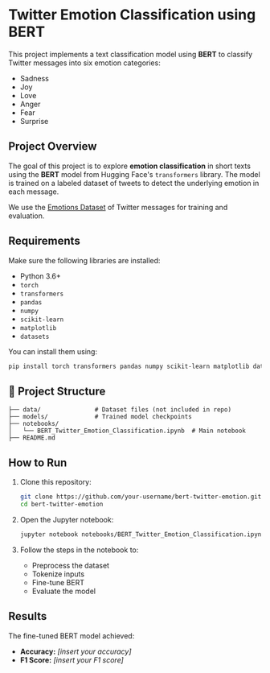 # Twitter Emotion Classification using BERT

This project implements a text classification model using **BERT** to classify Twitter messages into six emotion categories:

-  Sadness  
-  Joy  
-  Love  
-  Anger  
-  Fear  
-  Surprise  

## Project Overview

The goal of this project is to explore **emotion classification** in short texts using the **BERT** model from Hugging Face's `transformers` library. The model is trained on a labeled dataset of tweets to detect the underlying emotion in each message.

We use the [Emotions Dataset](https://huggingface.co/datasets/dair-ai/emotion) of Twitter messages for training and evaluation.

##  Requirements

Make sure the following libraries are installed:

- Python 3.6+
- `torch`
- `transformers`
- `pandas`
- `numpy`
- `scikit-learn`
- `matplotlib`
- `datasets`

You can install them using:

```bash
pip install torch transformers pandas numpy scikit-learn matplotlib datasets
```

## 📁 Project Structure

```
├── data/               # Dataset files (not included in repo)
├── models/             # Trained model checkpoints
├── notebooks/
│   └── BERT_Twitter_Emotion_Classification.ipynb  # Main notebook
├── README.md
```

##  How to Run

1. Clone this repository:
   ```bash
   git clone https://github.com/your-username/bert-twitter-emotion.git
   cd bert-twitter-emotion
   ```

2. Open the Jupyter notebook:
   ```bash
   jupyter notebook notebooks/BERT_Twitter_Emotion_Classification.ipynb
   ```

3. Follow the steps in the notebook to:
   - Preprocess the dataset
   - Tokenize inputs
   - Fine-tune BERT
   - Evaluate the model

##  Results

The fine-tuned BERT model achieved:

- **Accuracy:** _[insert your accuracy]_
- **F1 Score:** _[insert your F1 score]_


